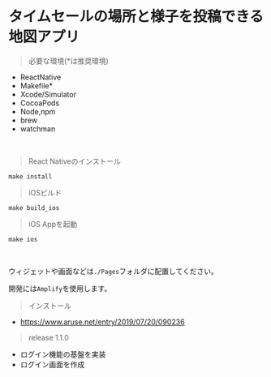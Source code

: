 # タイムセールの場所と様子を投稿できる地図アプリ
> 必要な環境(*は推奨環境)
- ReactNative
- Makefile*
- Xcode/Simulator
- CocoaPods
- Node,npm
- brew
- watchman
<br>

> React Nativeのインストール
```
make install
```

> iOSビルド
```
make build_ios
```

> iOS Appを起動
```
make ios
```

<br>

ウィジェットや画面などは`./Pages`フォルダに配置してください。<br>

開発には`Amplify`を使用します。<br>

> インストール
- https://www.aruse.net/entry/2019/07/20/090236

>release 1.1.0
- ログイン機能の基盤を実装
- ログイン画面を作成